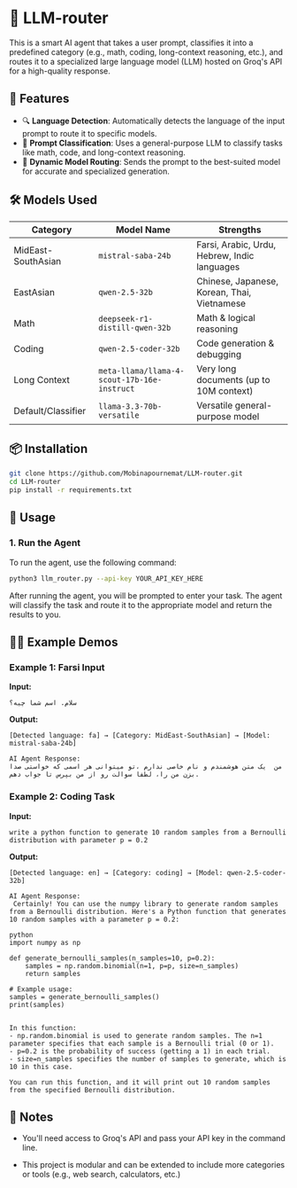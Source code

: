 # 🧠 LLM-router

This is a smart AI agent that takes a user prompt, classifies it into a predefined category (e.g., math, coding, long-context reasoning, etc.), and routes it to a specialized large language model (LLM) hosted on Groq's API for a high-quality response.

## 🚀 Features

- 🔍 **Language Detection**: Automatically detects the language of the input prompt to route it to specific models.
- 🧠 **Prompt Classification**: Uses a general-purpose LLM to classify tasks like math, code, and long-context reasoning.
- 🔁 **Dynamic Model Routing**: Sends the prompt to the best-suited model for accurate and specialized generation.

## 🛠️ Models Used

| Category              | Model Name                                      | Strengths                                      |
|----------------------|--------------------------------------------------|------------------------------------------------|
| MidEast-SouthAsian   | `mistral-saba-24b`                              | Farsi, Arabic, Urdu, Hebrew, Indic languages   |
| EastAsian            | `qwen-2.5-32b`                                  | Chinese, Japanese, Korean, Thai, Vietnamese    |
| Math                 | `deepseek-r1-distill-qwen-32b`                  | Math & logical reasoning                       |
| Coding               | `qwen-2.5-coder-32b`                            | Code generation & debugging                    |
| Long Context         | `meta-llama/llama-4-scout-17b-16e-instruct`     | Very long documents (up to 10M context)        |
| Default/Classifier   | `llama-3.3-70b-versatile`                       | Versatile general-purpose model                |


## 📦 Installation

```bash
git clone https://github.com/Mobinapournemat/LLM-router.git
cd LLM-router
pip install -r requirements.txt
```

## 🧪 Usage

### 1. **Run the Agent**

To run the agent, use the following command:

```bash
python3 llm_router.py --api-key YOUR_API_KEY_HERE
```

After running the agent, you will be prompted to enter your task. The agent will classify the task and route it to the appropriate model and return the results to you.

## 🧑‍💻 Example Demos
### Example 1: **Farsi Input**

**Input:**
```text
سلام. اسم شما چیه؟
```
**Output:**
```text
[Detected language: fa] → [Category: MidEast-SouthAsian] → [Model: mistral-saba-24b]

AI Agent Response:
من  یک متن هوشمندم و نام خاصی ندارم ،تو میتوانی هر اسمی که خواستی صدا بزن من را، لطفا سوالت رو از من بپرس تا جواب دهم.
```

### Example 2: **Coding Task**

**Input:**
```text
write a python function to generate 10 random samples from a Bernoulli distribution with parameter p = 0.2
```
**Output:**
```text
[Detected language: en] → [Category: coding] → [Model: qwen-2.5-coder-32b]

AI Agent Response:
 Certainly! You can use the numpy library to generate random samples from a Bernoulli distribution. Here's a Python function that generates 10 random samples with a parameter p = 0.2:

python
import numpy as np

def generate_bernoulli_samples(n_samples=10, p=0.2):
    samples = np.random.binomial(n=1, p=p, size=n_samples)
    return samples

# Example usage:
samples = generate_bernoulli_samples()
print(samples)


In this function:
- np.random.binomial is used to generate random samples. The n=1 parameter specifies that each sample is a Bernoulli trial (0 or 1).
- p=0.2 is the probability of success (getting a 1) in each trial.
- size=n_samples specifies the number of samples to generate, which is 10 in this case.

You can run this function, and it will print out 10 random samples from the specified Bernoulli distribution.

```


## 📌 Notes
- You'll need access to Groq's API and pass your API key in the command line.

- This project is modular and can be extended to include more categories or tools (e.g., web search, calculators, etc.)
